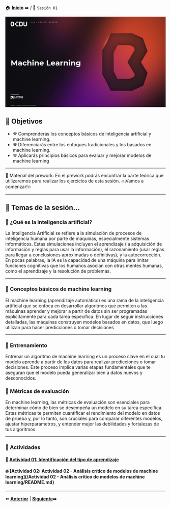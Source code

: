 🏠 [**Inicio**](../README.md) ➡️ / 📖 `Sesión 01`

<div align="center">
    <img src="../BEDU.JPG" alt="Sesion_01">
</div>

## 🎯 Objetivos

- ⚒️ Comprenderás los conceptos básicos de inteligencia artificial y machine learning.
- ⚒️ Diferenciarás entre los enfoques tradicionales y los basados en machine learning.
- ⚒️ Aplicarás principios básicos para evaluar y mejorar modelos de machine learning


---

📘 Material del prework:
En el prework podrás encontrar la parte teórica que utilizaremos para realizar los ejercicios de esta sesión. 
🔥¡Vamos a comenzar!🔥

---

## 📂 Temas de la sesión...


### 📖 ¿Qué es la inteligencia artificial?

La Inteligencia Artificial se refiere a la simulación de procesos de inteligencia humana por parte de máquinas, especialmente sistemas informáticos. Estas simulaciones incluyen el aprendizaje (la adquisición de información y reglas para usar la información), el razonamiento (usar reglas para llegar a conclusiones aproximadas o definitivas), y la autocorrección. En pocas palabras, la IA es la capacidad de una máquina para imitar funciones cognitivas que los humanos asocian con otras mentes humanas, como el aprendizaje y la resolución de problemas.

---

### 📖 Conceptos básicos de machine learning

El machine learning (aprendizaje automático) es una rama de la inteligencia artificial que se enfoca en desarrollar algoritmos que permiten a las máquinas aprender y mejorar a partir de datos sin ser programadas explícitamente para cada tarea específica. En lugar de seguir instrucciones detalladas, las máquinas construyen modelos basados en datos, que luego utilizan para hacer predicciones o tomar decisiones

---

### 📖 Entrenamiento

Entrenar un algoritmo de machine learning es un proceso clave en el cual tu modelo aprende a partir de los datos para realizar predicciones o tomar decisiones. Este proceso implica varias etapas fundamentales que te aseguran que el modelo pueda generalizar bien a datos nuevos y desconocidos.

### 📖 Métricas de evaluación

En machine learning, las métricas de evaluación son esenciales para determinar cómo de bien se desempeña un modelo en su tarea específica. Estas métricas te permiten cuantificar el rendimiento del modelo en datos de prueba y, por lo tanto, son cruciales para comparar diferentes modelos, ajustar hiperparámetros, y entender mejor las debilidades y fortalezas de tus algoritmos.

---

### 📖 Actividades

#### 📜 **[Actividad 01: Identificación del tipo de aprendizaje](/Sesión-01/Actividad-01/README.md)**
#### 🔥 **[Actividad 02: Actividad 02 - Análisis crítico de modelos de machine learning](/Actividad 02 - Análisis crítico de modelos de machine learning/README.md)**

---

⬅️ [**Anterior**](../Readme.md) | [**Siguiente**](../Sesion-02/Readme.md)➡️
